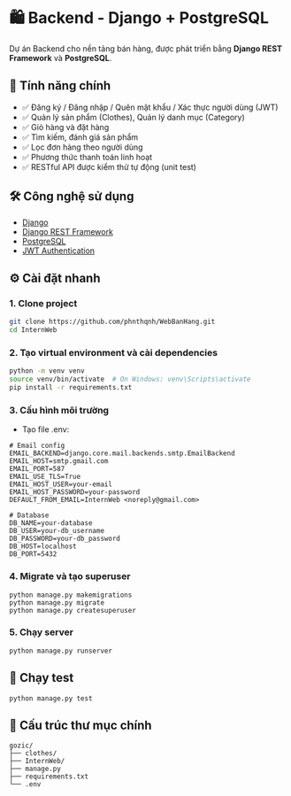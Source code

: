 # 🛍️ Backend - Django + PostgreSQL

Dự án Backend cho nền tảng bán hàng, được phát triển bằng **Django REST Framework** và **PostgreSQL**.

## 🚀 Tính năng chính

- ✅ Đăng ký / Đăng nhập / Quên mật khẩu / Xác thực người dùng (JWT)
- ✅ Quản lý sản phẩm (Clothes), Quản lý danh mục (Category)
- ✅ Giỏ hàng và đặt hàng
- ✅ Tìm kiếm, đánh giá sản phẩm
- ✅ Lọc đơn hàng theo người dùng
- ✅ Phương thức thanh toán linh hoạt
- ✅ RESTful API được kiểm thử tự động (unit test)

## 🛠️ Công nghệ sử dụng

- [Django](https://www.djangoproject.com/)
- [Django REST Framework](https://www.django-rest-framework.org/)
- [PostgreSQL](https://www.postgresql.org/)
- [JWT Authentication](https://jwt.io/)

## ⚙️ Cài đặt nhanh

### 1. Clone project

```bash
git clone https://github.com/phnthqnh/WebBanHang.git
cd InternWeb
```

### 2. Tạo virtual environment và cài dependencies

```bash
python -m venv venv
source venv/bin/activate  # On Windows: venv\Scripts\activate
pip install -r requirements.txt
```

### 3. Cấu hình môi trường

- Tạo file .env:
```
# Email config
EMAIL_BACKEND=django.core.mail.backends.smtp.EmailBackend
EMAIL_HOST=smtp.gmail.com
EMAIL_PORT=587
EMAIL_USE_TLS=True
EMAIL_HOST_USER=your-email
EMAIL_HOST_PASSWORD=your-password
DEFAULT_FROM_EMAIL=InternWeb <noreply@gmail.com>

# Database
DB_NAME=your-database
DB_USER=your-db_username
DB_PASSWORD=your-db_password
DB_HOST=localhost
DB_PORT=5432
```

### 4. Migrate và tạo superuser

```
python manage.py makemigrations
python manage.py migrate
python manage.py createsuperuser
```

### 5. Chạy server

```
python manage.py runserver
```

## 🧪 Chạy test

```
python manage.py test
```

## 📂 Cấu trúc thư mục chính

```
gozic/
├── clothes/
├── InternWeb/
├── manage.py
├── requirements.txt
└── .env
```